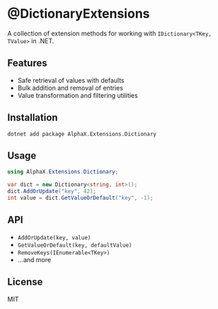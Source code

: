 # @DictionaryExtensions

A collection of extension methods for working with `IDictionary<TKey, TValue>` in .NET.

## Features

- Safe retrieval of values with defaults
- Bulk addition and removal of entries
- Value transformation and filtering utilities

## Installation

```shell
dotnet add package AlphaX.Extensions.Dictionary
```

## Usage

```csharp
using AlphaX.Extensions.Dictionary;

var dict = new Dictionary<string, int>();
dict.AddOrUpdate("key", 42);
int value = dict.GetValueOrDefault("key", -1);
```

## API

- `AddOrUpdate(key, value)`
- `GetValueOrDefault(key, defaultValue)`
- `RemoveKeys(IEnumerable<TKey>)`
- ...and more

## License

MIT